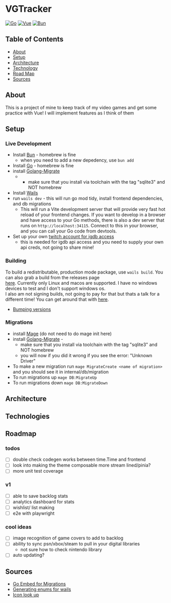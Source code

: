 # VGTracker

[![Go](https://img.shields.io/badge/go-1.24-blue.svg?logo=go)](https://go.dev/)
[![Vue](https://img.shields.io/badge/vue-3.5-green.svg?logo=Vue.js)](https://vuejs.org/)
[![Bun](https://img.shields.io/badge/bun-1.2.4-orange.svg?logo=bun)](https://github.com/oven-sh/bun)

## Table of Contents

- [About](https://github.com/Stegnerd/vgtracker#about)
- [Setup](https://github.com/Stegnerd/vgtracker#setup)
- [Architecture](https://github.com/Stegnerd/vgtracker#architecture)
- [Technology](https://github.com/Stegnerd/vgtracker#technologies)
- [Road Map](https://github.com/Stegnerd/vgtracker#roadmap)
- [Sources](https://github.com/Stegnerd/vgtracker#sources)

## About

This is a project of mine to keep track of my video games and get some practice with Vue! I will implement features as I think of them

## Setup

### Live Development

- Install [Bun](https://github.com/oven-sh/bun) - homebrew is fine
  - when you need to add a new depedency, use `bun add`
- Install [Go](https://go.dev/) - homebrew is fine
- install [Golang-Migrate](https://github.com/golang-migrate/migrate/tree/master/cmd/migrate#with-go-toolchain)
  - - make sure that you install via toolchain with the tag "sqlite3" and NOT homebrew
- Install [Wails](https://wails.io/docs/gettingstarted/installation)
- run `wails dev` - this will run go mod tidy, install frontend dependencies, and db migrations
  - This will run a Vite development
    server that will provide very fast hot reload of your frontend changes. If you want to develop in a browser
    and have access to your Go methods, there is also a dev server that runs on `http://localhost:34115`. Connect
    to this in your browser, and you can call your Go code from devtools.
- Set up your own [twitch account for igdb access](https://api-docs.igdb.com/#getting-started)
  - this is needed for igdb api access and you need to supply your own api creds, not going to share mine!

### Building

To build a redistributable, production mode package, use `wails build`. You can also grab a build from the releases page <br>
[here](https://github.com/Stegnerd/vgtracker/releases). Currently only Linux and macos are supported. I have no windows devices to test
and I don't support windows os. <br> I also am not signing builds, not going to pay for that but thats a talk for a different time!
You can get around that with [here](https://support.apple.com/guide/mac-help/open-a-mac-app-from-an-unknown-developer-mh40616/mac).

- [Bumping versions](https://github.com/mathieudutour/github-tag-action?tab=readme-ov-file#bumping)

### Migrations

- install [Mage](https://magefile.org/) (do not need to do mage init here)
- install [Golang-Migrate](https://github.com/golang-migrate/migrate/tree/master/cmd/migrate#with-go-toolchain) -
  - make sure that you install via toolchain with the tag "sqlite3" and NOT homebrew
  - you will now if you did it wrong if you see the error: "Unknown Driver"
- To make a new migration run `mage MigrateCreate <name of migration>` and you should see it in internal/db/migration
- To run migrations up `mage DB:MigrateUp`
- To run migrations down `mage DB:MigrateDown`

## Architecture

## Technologies

## Roadmap

### todos

- [ ] double check codegen works between time.Time and frontend
- [ ] look into making the theme composable more stream lined/pinia?
- [ ] more unit test coverage

### v1

- [ ] able to save backlog stats
- [ ] analytics dashboard for stats
- [ ] wishlist/ list making
- [ ] e2e with playwright

### cool ideas

- [ ] image recognition of game covers to add to backlog
- [ ] ability to sync psn/xbox/steam to pull in your digital libraries
  - not sure how to check nintendo library
- [ ] auto updating?

## Sources

- [Go Embed for Migrations](https://oscarforner.com/blog/2023-10-10-go-embed-for-migrations/)
- [Generating enums for wails](https://wails.io/docs/guides/application-development#dealing-with-context-when-binding-multiple-structs)
- [Icon look up](https://icones.js.org/)
